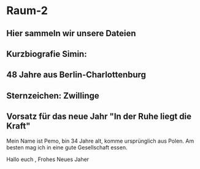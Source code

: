 # Raum-2

## Hier sammeln wir unsere Dateien

 
## Kurzbiografie Simin:

## 48 Jahre aus Berlin-Charlottenburg

## Sternzeichen: Zwillinge

## Vorsatz für das neue Jahr "In der Ruhe liegt die Kraft"


Mein Name ist Pemo, bin 34 Jahre alt, komme ursprünglich aus Polen. Am besten mag ich in eine gute Gesellschaft essen.

Hallo euch , Frohes Neues Jaher
